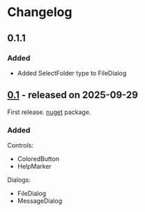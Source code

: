 # Changelog

## 0.1.1

### Added

* Added SelectFolder type to FileDialog


## [0.1](https://github.com/dyze/ImGui.NET.ToolBox/releases/tag/0.1) - released on 2025-09-29

First release. 
[nuget](https://www.nuget.org/packages/ImGUI.NET.ToolBox/0.1.0) package.

### Added

Controls:
* ColoredButton
* HelpMarker

Dialogs:
* FileDialog
* MessageDialog

